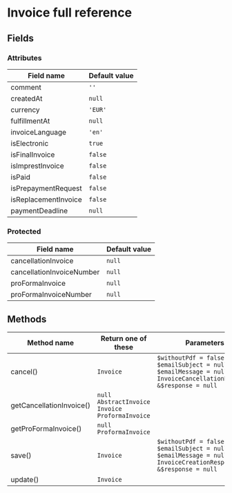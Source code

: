 # Invoice full reference

## Fields

### Attributes

| Field name           | Default value |
|----------------------|---------------|
| comment              | `''`          |
| createdAt            | `null`        |
| currency             | `'EUR'`       |
| fulfillmentAt        | `null`        |
| invoiceLanguage      | `'en'`        |
| isElectronic         | `true`        |
| isFinalInvoice       | `false`       |
| isImprestInvoice     | `false`       |
| isPaid               | `false`       |
| isPrepaymentRequest  | `false`       |
| isReplacementInvoice | `false`       |
| paymentDeadline      | `null`        |

### Protected

| Field name                | Default value |
|---------------------------|---------------|
| cancellationInvoice       | `null`        |
| cancellationInvoiceNumber | `null`        |
| proFormaInvoice           | `null`        |
| proFormaInvoiceNumber     | `null`        |

## Methods

| Method name              | Return one of these                                           | Parameters                                                                                                                      |
|--------------------------|---------------------------------------------------------------|---------------------------------------------------------------------------------------------------------------------------------|
| cancel()                 | `Invoice`                                                     | `$withoutPdf = false`<br> `$emailSubject = null`<br> `$emailMessage = null`<br> `InvoiceCancellationResponse &$response = null` |
| getCancellationInvoice() | `null`<br>`AbstractInvoice`<br>`Invoice`<br>`ProformaInvoice` |                                                                                                                                 |
| getProFormaInvoice()     | `null`<br>`ProformaInvoice`                                   |                                                                                                                                 |
| save()                   | `Invoice`                                                     | `$withoutPdf = false`<br> `$emailSubject = null`<br> `$emailMessage = null`<br> `InvoiceCreationResponse &$response = null`     |
| update()                 | `Invoice`                                                     |                                                                                                                                 |